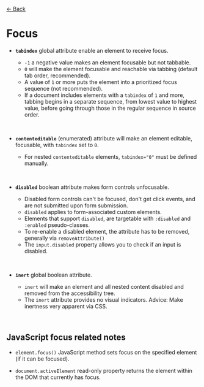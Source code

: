 [&larr; Back](./README.md)

# Focus

- **`tabindex`** global attribute enable an element to receive focus.

  - `-1` a negative value makes an element focusable but not tabbable.
  - `0` will make the element focusable and reachable via tabbing (default tab order, recommended).
  - A value of `1` or more puts the element into a prioritized focus sequence (not recommended).
  - If a document includes elements with a `tabindex` of `1` and more, tabbing begins in a separate sequence, from lowest value to highest value, before going through those in the regular sequence in source order.

<br>

- **`contenteditable`** (enumerated) attribute will make an element editable, focusable, with `tabindex` set to `0`.

  - For nested `contenteditable` elements, `tabindex="0"` must be defined manually.

<br>

- **`disabled`** boolean attribute makes form controls unfocusable.

  - Disabled form controls can't be focused, don't get click events, and are not submitted upon form submission.
  - `disabled` applies to form-associated custom elements.
  - Elements that support `disabled`, are targetable with `:disabled` and `:enabled` pseudo-classes.
  - To re-enable a disabled element, the attribute has to be removed, generally via `removeAttribute()`
  - The `input.disabled` property allows you to check if an input is disabled.

<br>

- **`inert`** global boolean attribute.

  - `inert` will make an element and all nested content disabled and removed from the accessibility tree.
  - The `inert` attribute provides no visual indicators. Advice: Make inertness very apparent via CSS.

<br>

## JavaScript focus related notes

- `element.focus()` JavaScript method sets focus on the specified element (if it can be focused).

- `document.activeElement` read-only property returns the element within the DOM that currently has focus.

<br>

